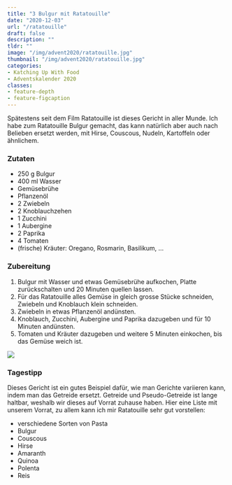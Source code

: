 ```yaml
---
title: "3 Bulgur mit Ratatouille"
date: "2020-12-03"
url: "/ratatouille"
draft: false
description: ""
tldr: ""
image: "/img/advent2020/ratatouille.jpg"
thumbnail: "/img/advent2020/ratatouille.jpg"
categories:
- Katching Up With Food
- Adventskalender 2020
classes: 
- feature-depth
- feature-figcaption
---
```

Spätestens seit dem Film Ratatouille ist dieses Gericht in aller Munde. Ich habe zum Ratatouille Bulgur gemacht, das kann natürlich aber auch nach Belieben ersetzt werden, mit Hirse, Couscous, Nudeln, Kartoffeln oder ähnlichem.

<!--more-->

### Zutaten

- 250 g Bulgur
- 400 ml Wasser
- Gemüsebrühe
- Pflanzenöl
- 2 Zwiebeln
- 2 Knoblauchzehen
- 1 Zucchini
- 1 Aubergine
- 2 Paprika
- 4 Tomaten
- (frische) Kräuter: Oregano, Rosmarin, Basilikum, ...


### Zubereitung

1. Bulgur mit Wasser und etwas Gemüsebrühe aufkochen, Platte zurückschalten und 20 Minuten quellen lassen.
2. Für das Ratatouille alles Gemüse in gleich grosse Stücke schneiden, Zwiebeln und Knoblauch klein schneiden.
3. Zwiebeln in etwas Pflanzenöl andünsten.
4. Knoblauch, Zucchini, Aubergine und Paprika dazugeben und für 10 Minuten andünsten.
5. Tomaten und Kräuter dazugeben und weitere 5 Minuten einkochen, bis das Gemüse weich ist.

![](/img/advent2020/ratatouille.jpg)

### Tagestipp

Dieses Gericht ist ein gutes Beispiel dafür, wie man Gerichte variieren kann, indem man das Getreide ersetzt. Getreide und Pseudo-Getreide ist lange haltbar, weshalb wir dieses auf Vorrat zuhause haben. Hier eine Liste mit unserem Vorrat, zu allem kann ich mir Ratatouille sehr gut vorstellen:

- verschiedene Sorten von Pasta
- Bulgur
- Couscous
- Hirse
- Amaranth
- Quinoa
- Polenta
- Reis